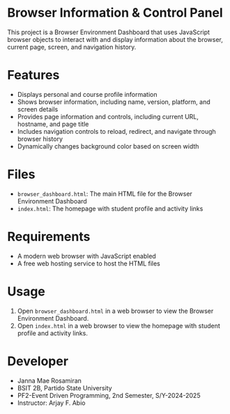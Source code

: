 # Browser Information & Control Panel

This project is a Browser Environment Dashboard that uses JavaScript browser objects to interact with and display information about the browser, current page, screen, and navigation history.

# Features
*   Displays personal and course profile information
*   Shows browser information, including name, version, platform, and screen details
*   Provides page information and controls, including current URL, hostname, and page title
*   Includes navigation controls to reload, redirect, and navigate through browser history
*   Dynamically changes background color based on screen width

# Files
*   `browser_dashboard.html`: The main HTML file for the Browser Environment Dashboard
*   `index.html`: The homepage with student profile and activity links

# Requirements
*   A modern web browser with JavaScript enabled
*   A free web hosting service to host the HTML files

# Usage
1.  Open `browser_dashboard.html` in a web browser to view the Browser Environment Dashboard.
2.  Open `index.html` in a web browser to view the homepage with student profile and activity links.

# Developer 
*   Janna Mae Rosamiran
*   BSIT 2B, Partido State University
*   PF2-Event Driven Programming, 2nd Semester, S/Y-2024-2025
*   Instructor: Arjay F. Abio
